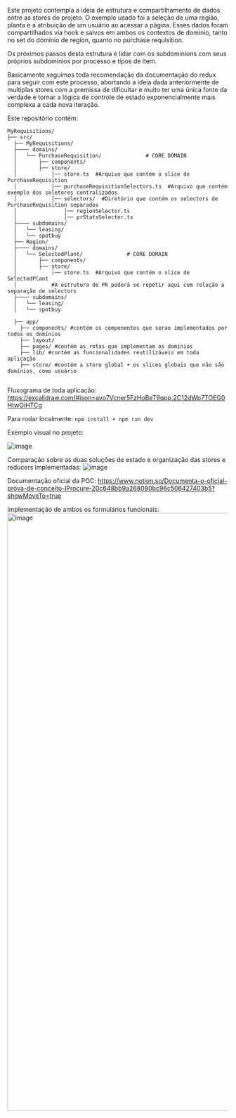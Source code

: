 Este projeto contempla a ideia de estrutura e compartilhamento de dados entre as stores do projeto. 
O exemplo usado foi a seleção de uma região, planta e a atribuição de um usuário ao acessar a página.
Esses dados foram compartilhados via hook e salvos em ambos os contextos de domínio, tanto no set do domínio de region, quanto no purchase requisition.

Os próximos passos desta estrutura é lidar com os subdominions com seus próprios subdominios por processo e tipos de item.

Basicamente seguimos toda recomendação da documentação do redux para seguir com este processo, abortando a ideia dada anteriormente de multiplas stores com a premissa de dificultar e muito ter uma única fonte da verdade e tornar a lógica de controle de estado exponencialmente mais complexa a cada nova iteração.

Este repositório contém:

```
MyRequisitions/
├── src/
  ├── MyRequisitions/
  ├──── domains/
  │   └── PurchaseRequisition/              # CORE DOMAIN
  │       ├── components/
  │       ├── store/
  │           │── store.ts  #Arquivo que contém o slice de PurchaseRequisition
  │           │── purchaseRequisitionSelectors.ts  #Arquivo que contém exemplo dos seletores centralizados
  │           │── selectors/  #Diretório que contém os selectors de PurchaseRequisition separados
  │               │── regionSelector.ts  
  │               │── prStatsSelector.ts  
  ├──── subdomains/
  │   └── leasing/
  │   └── spotbuy
  ├── Region/
  ├──── domains/
  │   └── SelectedPlant/              # CORE DOMAIN
  │       ├── components/
  │       ├── store/
  │           │── store.ts  #Arquivo que contém o slice de SelectedPlant
  │           #A estrutura de PR poderá se repetir aqui com relação a separação de selectors
  ├──── subdomains/
  │   └── leasing/
  │   └── spotbuy

  ├── app/
    ├── components/ #contém os componentes que serao implementados por todos os domínios
    ├── layout/ 
    ├── pages/ #contém as rotas que implementam os domínios
    ├── lib/ #contém as funcionalidades reutilizáveis em toda aplicação
    ├── store/ #contém a store global + os slices globais que não são domínios, como usuário
    
```

Fluxograma de toda aplicação:
https://excalidraw.com/#json=avo7Vcner5FzHoBeT9qpp,2C12dWp7TOEG0HtwOiHTCg

Para rodar localmente:
`npm install + npm run dev`


Exemplo visual no projeto:

![image](https://github.com/user-attachments/assets/661b4aa6-8832-4abf-8be4-f8803e835f9c)


Comparação sobre as duas soluçōes de estado e organização das stores e reducers implementadas:
![image](https://github.com/user-attachments/assets/8cc7bce4-8738-4c28-8fe2-99c5b62d1128)


Documentação oficial da POC:
https://www.notion.so/Documenta-o-oficial-prova-de-conceito-IProcure-20c648bb9a268090bc96c506427403b5?showMoveTo=true

Implementação de ambos os formulários funcionais:
<img width="1360" alt="image" src="https://github.com/user-attachments/assets/cde16077-e524-4890-9427-74446999df66" />

